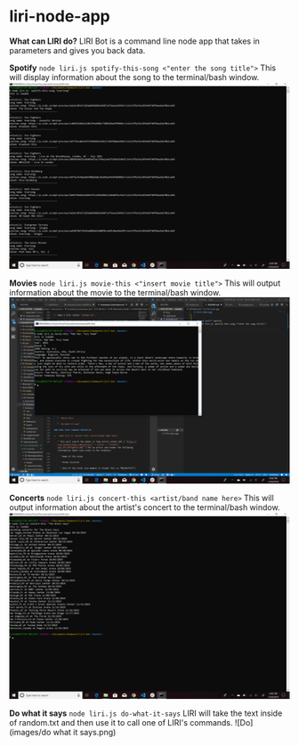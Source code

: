 # liri-node-app

**What can LIRI do?**
    LIRI Bot is a command line node app that takes in parameters and gives you back data.

  **Spotify**
    `node liri.js spotify-this-song <"enter the song title">`
    This will display information about the song to the terminal/bash window. 
   ![Spotify](images/Spotify.png)

**Movies**
    `node liri.js movie-this <"insert movie title">`
    This will output information about the movie to the terminal/bash window. 
    ![Movies](images/movie.png)

**Concerts**
    `node liri.js concert-this <artist/band name here>`
    This will output information about the artist's concert to the terminal/bash window.
    ![Concerts](images/concert.png)

**Do what it says**
    `node liri.js do-what-it-says`
    LIRI will take the text inside of random.txt and then use it to call one of LIRI's commands.
    ![Do](images/do what it says.png) 

